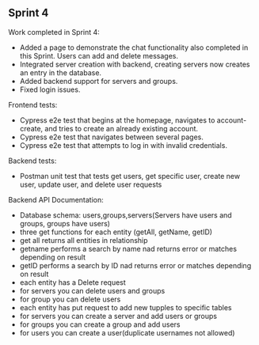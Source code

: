 ## Sprint 4

Work completed in Sprint 4:
  - Added a page to demonstrate the chat functionality also completed in this Sprint. Users can add and delete messages.
  - Integrated server creation with backend, creating servers now creates an entry in the database.
  - Added backend support for servers and groups.
  - Fixed login issues.

Frontend tests:
  - Cypress e2e test that begins at the homepage, navigates to account-create, and tries to create an already existing account.
  - Cypress e2e test that navigates between several pages.
  - Cypress e2e test that attempts to log in with invalid credentials.

Backend tests:
  - Postman unit test that tests get users, get specific user, create new user, update user, and delete user requests

Backend API Documentation:
  - Database schema: users,groups,servers(Servers have users and groups, groups have users)
  - three get functions for each entity (getAll, getName, getID) 
  - get all returns all entities in relationship
  - getname performs a search by name nad returns error or matches depending on result
  - getID performs a search by ID nad returns error or matches depending on result
  - each entity has a Delete request
  - for servers you can delete users and groups
  - for group you can delete users
  - each entity has put request to add new tupples to specific tables
  - for servers you can create a server and add users or groups
  - for groups you can create a group and add users
  - for users you can create a user(duplicate usernames not allowed)
